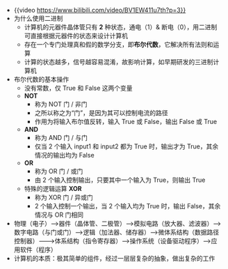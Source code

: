 - {{video https://www.bilibili.com/video/BV1EW411u7th?p=3}}
- 为什么使用二进制
	- 计算机的元器件晶体管只有 **2** 种状态，通电（1）& 断电（0），用二进制可直接根据元器件的状态来设计计算机
	- 存在一个专门处理真和假的数学分支，即**布尔代数**，它解决所有法则和运算
	- 计算的状态越多，信号越容易混淆，故影响计算，如早期研发的三进制计算机
- 布尔代数的基本操作
	- 没有常数，仅 True 和 False 这两个变量
	- **NOT**
		- 称为 NOT 门 / 非门
		- 之所以称之为“门”，是因为其可以控制电流的路径
		- 作用为将输入布尔值反转，输入 True 或 False，输出 False 或 True
	- **AND**
		- 称为 AND 门 / 与门
		- 仅当 2 个输入 input1 和 input2 都为 True 时，输出才为 True，其余情况的输出均为 False
	- **OR**
		- 称为 OR 门 / 或门
		- 由 2 个输入控制输出，只要其中一个输入为 True，则输出 True
	- 特殊的逻辑运算 **XOR**
		- 称为 XOR 门 / 异或门
		- 2 个输入控制一个输出，当 2 个输入均为 True 时，输出 False，其余情况与 OR 门相同
- 物理（电子）——>器件（晶体管、二极管）——>模拟电路（放大器、滤波器）——>数字电路（与门或门）——>逻辑（加法器、储存器）——>微体系结构（数据路径控制器）———>体系结构（指令寄存器）——>操作系统（设备驱动程序）——>应用软件（程序）
- 计算机的本质：极其简单的组件，经过一层层复杂的抽象，做出复杂的工作